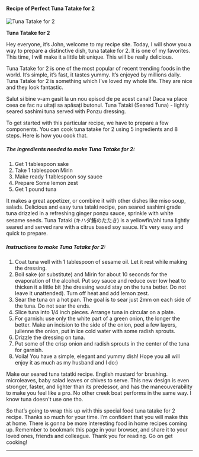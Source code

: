             

#### Recipe of Perfect Tuna Tatake for 2

![Tuna Tatake for 2](https://img-global.cpcdn.com/recipes/19cc170454642100/751x532cq70/tuna-tatake-for-2-recipe-main-photo.jpg)

**Tuna Tatake for 2**

Hey everyone, it’s John, welcome to my recipe site. Today, I will show you a way to prepare a distinctive dish, tuna tatake for 2. It is one of my favorites. This time, I will make it a little bit unique. This will be really delicious.

Tuna Tatake for 2 is one of the most popular of recent trending foods in the world. It’s simple, it’s fast, it tastes yummy. It’s enjoyed by millions daily. Tuna Tatake for 2 is something which I’ve loved my whole life. They are nice and they look fantastic.

Salut si bine v-am gasit la un nou episod de pe acest canal! Daca va place ceea ce fac nu uitați sa apăsați butonul. Tuna Tataki (Seared Tuna) - lightly seared sashimi tuna served with Ponzu dressing.

To get started with this particular recipe, we have to prepare a few components. You can cook tuna tatake for 2 using 5 ingredients and 8 steps. Here is how you cook that.

##### The ingredients needed to make Tuna Tatake for 2:

1.  Get 1 tablespoon sake
2.  Take 1 tablespoon Mirin
3.  Make ready 1 tablespoon soy sauce
4.  Prepare Some lemon zest
5.  Get 1 pound tuna

It makes a great appetizer, or combine it with other dishes like miso soup, salads. Delicious and easy tuna tataki recipe, pan seared sashimi grade tuna drizzled in a refreshing ginger ponzu sauce, sprinkle with white sesame seeds. Tuna Tataki (キハダ鮪のたたき) is a yellowfin/ahi tuna lightly seared and served rare with a citrus based soy sauce. It's very easy and quick to prepare.

##### Instructions to make Tuna Tatake for 2:

1.  Coat tuna well with 1 tablespoon of sesame oil. Let it rest while making the dressing.
2.  Boil sake (or substitute) and Mirin for about 10 seconds for the evaporation of the alcohol. Put soy sauce and reduce over low heat to thicken it a little bit (the dressing would stay on the tuna better. Do not leave it unattended). Turn off heat and add lemon zest.
3.  Sear the tuna on a hot pan. The goal is to sear just 2mm on each side of the tuna. Do not sear the ends.
4.  Slice tuna into 1/4 inch pieces. Arrange tuna in circular on a plate.
5.  For garnish: use only the white part of a green onion, the longer the better. Make an incision to the side of the onion, peel a few layers, julienne the onion, put in ice cold water with some radish sprouts.
6.  Drizzle the dressing on tuna.
7.  Put some of the crisp onion and radish sprouts in the center of the tuna for garnish.
8.  Voila! You have a simple, elegant and yummy dish! Hope you all will enjoy it as much as my husband and I do:)

Make our seared tuna tatatki recipe. English mustard for brushing. microleaves, baby salad leaves or chives to serve. This new design is even stronger, faster, and lighter than its predessor, and has the maneouverability to make you feel like a pro. No other creek boat performs in the same way. I know tuna doesn't use one tho.

So that’s going to wrap this up with this special food tuna tatake for 2 recipe. Thanks so much for your time. I’m confident that you will make this at home. There is gonna be more interesting food in home recipes coming up. Remember to bookmark this page in your browser, and share it to your loved ones, friends and colleague. Thank you for reading. Go on get cooking!

* * *